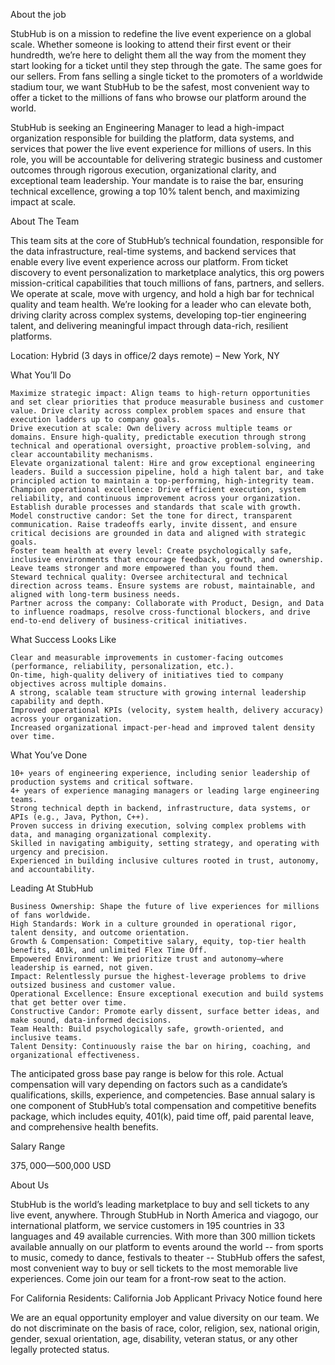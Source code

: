 About the job

StubHub is on a mission to redefine the live event experience on a global scale. Whether someone is looking to attend their first event or their hundredth, we’re here to delight them all the way from the moment they start looking for a ticket until they step through the gate. The same goes for our sellers. From fans selling a single ticket to the promoters of a worldwide stadium tour, we want StubHub to be the safest, most convenient way to offer a ticket to the millions of fans who browse our platform around the world.

StubHub is seeking an Engineering Manager to lead a high-impact organization responsible for building the platform, data systems, and services that power the live event experience for millions of users. In this role, you will be accountable for delivering strategic business and customer outcomes through rigorous execution, organizational clarity, and exceptional team leadership. Your mandate is to raise the bar, ensuring technical excellence, growing a top 10% talent bench, and maximizing impact at scale.

About The Team

This team sits at the core of StubHub’s technical foundation, responsible for the data infrastructure, real-time systems, and backend services that enable every live event experience across our platform. From ticket discovery to event personalization to marketplace analytics, this org powers mission-critical capabilities that touch millions of fans, partners, and sellers. We operate at scale, move with urgency, and hold a high bar for technical quality and team health. We’re looking for a leader who can elevate both, driving clarity across complex systems, developing top-tier engineering talent, and delivering meaningful impact through data-rich, resilient platforms.

Location: Hybrid (3 days in office/2 days remote) – New York, NY 

What You’ll Do

    Maximize strategic impact: Align teams to high-return opportunities and set clear priorities that produce measurable business and customer value. Drive clarity across complex problem spaces and ensure that execution ladders up to company goals. 
    Drive execution at scale: Own delivery across multiple teams or domains. Ensure high-quality, predictable execution through strong technical and operational oversight, proactive problem-solving, and clear accountability mechanisms. 
    Elevate organizational talent: Hire and grow exceptional engineering leaders. Build a succession pipeline, hold a high talent bar, and take principled action to maintain a top-performing, high-integrity team. 
    Champion operational excellence: Drive efficient execution, system reliability, and continuous improvement across your organization. Establish durable processes and standards that scale with growth. 
    Model constructive candor: Set the tone for direct, transparent communication. Raise tradeoffs early, invite dissent, and ensure critical decisions are grounded in data and aligned with strategic goals. 
    Foster team health at every level: Create psychologically safe, inclusive environments that encourage feedback, growth, and ownership. Leave teams stronger and more empowered than you found them. 
    Steward technical quality: Oversee architectural and technical direction across teams. Ensure systems are robust, maintainable, and aligned with long-term business needs. 
    Partner across the company: Collaborate with Product, Design, and Data to influence roadmaps, resolve cross-functional blockers, and drive end-to-end delivery of business-critical initiatives. 

What Success Looks Like

    Clear and measurable improvements in customer-facing outcomes (performance, reliability, personalization, etc.). 
    On-time, high-quality delivery of initiatives tied to company objectives across multiple domains. 
    A strong, scalable team structure with growing internal leadership capability and depth. 
    Improved operational KPIs (velocity, system health, delivery accuracy) across your organization. 
    Increased organizational impact-per-head and improved talent density over time. 

What You’ve Done

    10+ years of engineering experience, including senior leadership of production systems and critical software. 
    4+ years of experience managing managers or leading large engineering teams. 
    Strong technical depth in backend, infrastructure, data systems, or APIs (e.g., Java, Python, C++). 
    Proven success in driving execution, solving complex problems with data, and managing organizational complexity. 
    Skilled in navigating ambiguity, setting strategy, and operating with urgency and precision. 
    Experienced in building inclusive cultures rooted in trust, autonomy, and accountability. 

Leading At StubHub

    Business Ownership: Shape the future of live experiences for millions of fans worldwide. 
    High Standards: Work in a culture grounded in operational rigor, talent density, and outcome orientation. 
    Growth & Compensation: Competitive salary, equity, top-tier health benefits, 401k, and unlimited Flex Time Off. 
    Empowered Environment: We prioritize trust and autonomy—where leadership is earned, not given. 
    Impact: Relentlessly pursue the highest-leverage problems to drive outsized business and customer value. 
    Operational Excellence: Ensure exceptional execution and build systems that get better over time. 
    Constructive Candor: Promote early dissent, surface better ideas, and make sound, data-informed decisions. 
    Team Health: Build psychologically safe, growth-oriented, and inclusive teams. 
    Talent Density: Continuously raise the bar on hiring, coaching, and organizational effectiveness. 

The anticipated gross base pay range is below for this role. Actual compensation will vary depending on factors such as a candidate’s qualifications, skills, experience, and competencies. Base annual salary is one component of StubHub’s total compensation and competitive benefits package, which includes equity, 401(k), paid time off, paid parental leave, and comprehensive health benefits.

Salary Range

$375,000—$500,000 USD

About Us

StubHub is the world’s leading marketplace to buy and sell tickets to any live event, anywhere. Through StubHub in North America and viagogo, our international platform, we service customers in 195 countries in 33 languages and 49 available currencies. With more than 300 million tickets available annually on our platform to events around the world -- from sports to music, comedy to dance, festivals to theater -- StubHub offers the safest, most convenient way to buy or sell tickets to the most memorable live experiences. Come join our team for a front-row seat to the action.

For California Residents: California Job Applicant Privacy Notice found here

We are an equal opportunity employer and value diversity on our team. We do not discriminate on the basis of race, color, religion, sex, national origin, gender, sexual orientation, age, disability, veteran status, or any other legally protected status.